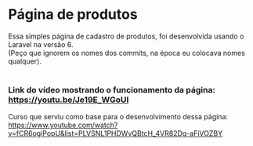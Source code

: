 
# Página de produtos

Essa simples página de cadastro de produtos, foi desenvolvida usando o Laravel na versão 6.<br/>
(Peço que ignorem os nomes dos commits, na época eu colocava nomes qualquer).<br/><br/>


### Link do vídeo mostrando o funcionamento da página: https://youtu.be/Je19E_WGoUI

Curso que serviu como base para o desenvolvimento dessa página:
https://www.youtube.com/watch?v=fCR6ogiPopU&list=PLVSNL1PHDWvQBtcH_4VR82Dg-aFiVOZBY
